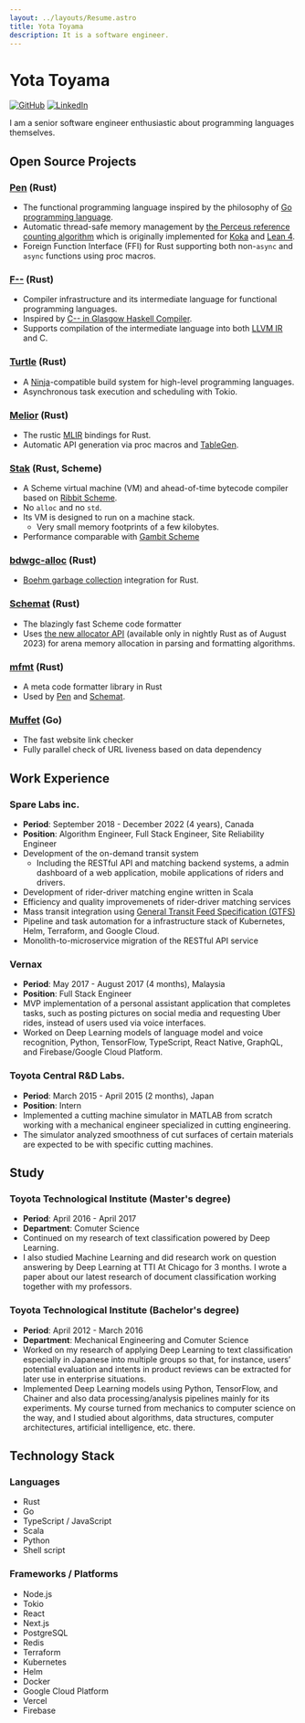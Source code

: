 ```yaml
---
layout: ../layouts/Resume.astro
title: Yota Toyama
description: It is a software engineer.
---
```


# Yota Toyama

[![GitHub](https://img.shields.io/badge/github-raviqqe-red.svg?style=flat-square)](https://github.com/raviqqe)
[![LinkedIn](https://img.shields.io/badge/linkedin-yota-blue.svg?style=flat-square)](https://www.linkedin.com/in/yota-toyama-29b313bb/)

I am a senior software engineer enthusiastic about programming languages themselves.

## Open Source Projects

### [Pen][pen] (Rust)

- The functional programming language inspired by the philosophy of [Go programming language](https://go.dev/).
- Automatic thread-safe memory management by [the Perceus reference counting algorithm](https://www.microsoft.com/en-us/research/uploads/prod/2020/11/perceus-tr-v1.pdf) which is originally implemented for [Koka](https://github.com/koka-lang/koka) and [Lean 4](https://github.com/leanprover/lean4).
- Foreign Function Interface (FFI) for Rust supporting both non-`async` and `async` functions using proc macros.

### [F\-\-](https://github.com/raviqqe/fmm) (Rust)

- Compiler infrastructure and its intermediate language for functional programming languages.
- Inspired by [C-- in Glasgow Haskell Compiler](https://gitlab.haskell.org/ghc/ghc/-/wikis/commentary/rts/cmm).
- Supports compilation of the intermediate language into both [LLVM IR][llvm] and C.

### [Turtle](https://github.com/raviqqe/turtle-build) (Rust)

- A [Ninja](https://ninja-build.org/)-compatible build system for high-level programming languages.
- Asynchronous task execution and scheduling with Tokio.

### [Melior](https://github.com/raviqqe/melior) (Rust)

- The rustic [MLIR](https://mlir.llvm.org/) bindings for Rust.
- Automatic API generation via proc macros and [TableGen](https://llvm.org/docs/TableGen/).

### [Stak](https://github.com/raviqqe/stak) (Rust, Scheme)

- A Scheme virtual machine (VM) and ahead-of-time bytecode compiler based on [Ribbit Scheme](https://github.com/udem-dlteam/ribbit/tree/main).
- No `alloc` and no `std`.
- Its VM is designed to run on a machine stack.
  - Very small memory footprints of a few kilobytes.
- Performance comparable with [Gambit Scheme](http://gambitscheme.org/)

### [bdwgc-alloc](https://github.com/raviqqe/bdwgc-alloc) (Rust)

- [Boehm garbage collection](https://github.com/ivmai/bdwgc) integration for Rust.

### [Schemat][schemat] (Rust)

- The blazingly fast Scheme code formatter
- Uses [the new allocator API](https://doc.rust-lang.org/std/alloc/trait.Allocator.html) (available only in nightly Rust as of August 2023) for arena memory allocation in parsing and formatting algorithms.

### [mfmt](https://github.com/raviqqe/mfmt) (Rust)

- A meta code formatter library in Rust
- Used by [Pen][pen] and [Schemat][schemat].

### [Muffet](https://github.com/raviqqe/muffet) (Go)

- The fast website link checker
- Fully parallel check of URL liveness based on data dependency

## Work Experience

### Spare Labs inc.

- **Period**: September 2018 - December 2022 (4 years), Canada
- **Position**: Algorithm Engineer, Full Stack Engineer, Site Reliability Engineer
- Development of the on-demand transit system
  - Including the RESTful API and matching backend systems, a admin dashboard of a web application, mobile applications of riders and drivers.
- Development of rider-driver matching engine written in Scala
- Efficiency and quality improvemenets of rider-driver matching services
- Mass transit integration using [General Transit Feed Specification (GTFS)](https://developers.google.com/transit/gtfs)
- Pipeline and task automation for a infrastructure stack of Kubernetes, Helm, Terraform, and Google Cloud.
- Monolith-to-microservice migration of the RESTful API service

### Vernax

- **Period**: May 2017 - August 2017 (4 months), Malaysia
- **Position**: Full Stack Engineer
- MVP implementation of a personal assistant application that completes tasks, such as posting pictures on social media and requesting Uber rides, instead of users used via voice interfaces.
- Worked on Deep Learning models of language model and voice recognition, Python, TensorFlow, TypeScript, React Native, GraphQL, and Firebase/Google Cloud Platform.

### Toyota Central R&D Labs.

- **Period**: March 2015 - April 2015 (2 months), Japan
- **Position**: Intern
- Implemented a cutting machine simulator in MATLAB from scratch working with a mechanical engineer specialized in cutting engineering.
- The simulator analyzed smoothness of cut surfaces of certain materials are expected to be with specific cutting machines.

## Study

### Toyota Technological Institute (Master's degree)

- **Period**: April 2016 - April 2017
- **Department**: Comuter Science
- Continued on my research of text classification powered by Deep Learning.
- I also studied Machine Learning and did research work on question answering by Deep Learning at TTI At Chicago for 3 months. I wrote a paper about our latest research of document classification working together with my professors.

### Toyota Technological Institute (Bachelor's degree)

- **Period**: April 2012 - March 2016
- **Department**: Mechanical Engineering and Comuter Science
- Worked on my research of applying Deep Learning to text classification especially in Japanese into multiple groups so that, for instance, users’ potential evaluation and intents in product reviews can be extracted for later use in enterprise situations.
- Implemented Deep Learning models using Python, TensorFlow, and Chainer and also data processing/analysis pipelines mainly for its experiments. My course turned from mechanics to computer science on the way, and I studied about algorithms, data structures, computer architectures, artificial intelligence, etc. there.

## Technology Stack

### Languages

- Rust
- Go
- TypeScript / JavaScript
- Scala
- Python
- Shell script

### Frameworks / Platforms

- Node.js
- Tokio
- React
- Next.js
- PostgreSQL
- Redis
- Terraform
- Kubernetes
- Helm
- Docker
- Google Cloud Platform
- Vercel
- Firebase

[llvm]: https://llvm.org/
[pen]: https://github.com/pen-lang/pen
[schemat]: https://github.com/raviqqe/schemat
